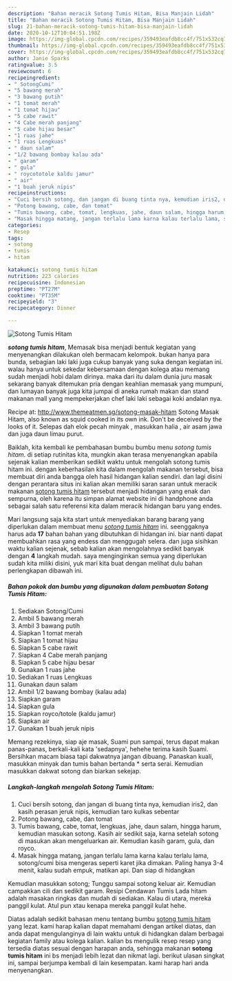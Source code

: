 ```yaml
---
description: "Bahan meracik Sotong Tumis Hitam, Bisa Manjain Lidah"
title: "Bahan meracik Sotong Tumis Hitam, Bisa Manjain Lidah"
slug: 21-bahan-meracik-sotong-tumis-hitam-bisa-manjain-lidah
date: 2020-10-12T10:04:51.198Z
image: https://img-global.cpcdn.com/recipes/359493eafdb8cc4f/751x532cq70/sotong-tumis-hitam-foto-resep-utama.jpg
thumbnail: https://img-global.cpcdn.com/recipes/359493eafdb8cc4f/751x532cq70/sotong-tumis-hitam-foto-resep-utama.jpg
cover: https://img-global.cpcdn.com/recipes/359493eafdb8cc4f/751x532cq70/sotong-tumis-hitam-foto-resep-utama.jpg
author: Janie Sparks
ratingvalue: 3.5
reviewcount: 6
recipeingredient:
- " SotongCumi"
- "5 bawang merah"
- "3 bawang putih"
- "1 tomat merah"
- "1 tomat hijau"
- "5 cabe rawit"
- "4 Cabe merah panjang"
- "5 cabe hijau besar"
- "1 ruas jahe"
- "1 ruas Lengkuas"
- " daun salam"
- "1/2 bawang bombay kalau ada"
- " garam"
- " gula"
- " roycototole kaldu jamur"
- " air"
- "1 buah jeruk nipis"
recipeinstructions:
- "Cuci bersih sotong, dan jangan di buang tinta nya, kemudian iris2, dan kasih perasan jeruk nipis, kemudian taro kulkas sebentar"
- "Potong bawang, cabe, dan tomat"
- "Tumis bawang, cabe, tomat, lengkuas, jahe, daun salam, hingga harum, kemudian masukan sotong. Kasih air sedikit saja, karna setelah sotong di masukan akan mengeluarkan air. Kemudian kasih garam, gula, dan royco."
- "Masak hingga matang, jangan terlalu lama karna kalau terlalu lama, sotong/cumi bisa mengeras seperti karet jika dimakan. Paling hanya 3-4 menit, kalau sudah empuk, matikan api. Dan siap di hidangkan"
categories:
- Resep
tags:
- sotong
- tumis
- hitam

katakunci: sotong tumis hitam 
nutrition: 223 calories
recipecuisine: Indonesian
preptime: "PT27M"
cooktime: "PT35M"
recipeyield: "3"
recipecategory: Dinner

---
```



![Sotong Tumis Hitam](https://img-global.cpcdn.com/recipes/359493eafdb8cc4f/751x532cq70/sotong-tumis-hitam-foto-resep-utama.jpg)

<b><i>sotong tumis hitam</i></b>, Memasak bisa menjadi bentuk kegiatan yang menyenangkan dilakukan oleh bermacam kelompok. bukan hanya para bunda, sebagian laki laki juga cukup banyak yang suka dengan kegiatan ini. walau hanya untuk sekedar kebersamaan dengan kolega atau memang sudah menjadi hobi dalam dirinya. maka dari itu dalam dunia juru masak sekarang banyak ditemukan pria dengan keahlian memasak yang mumpuni, dan lumayan banyak juga kita jumpai di aneka rumah makan dan stand makanan mall yang mempekerjakan chef laki laki sebagai koki andalan nya.

Recipe at: http://www.themeatmen.sg/sotong-masak-hitam Sotong Masak Hitam, also known as squid cooked in its own ink. Don&#39;t be deceived by the looks of it. Selepas dah elok pecah minyak , masukkan halia , air asam jawa dan juga daun limau purut.

Baiklah, kita kembali ke pembahasan bumbu bumbu menu <i>sotong tumis hitam</i>. di setiap rutinitas kita, mungkin akan terasa menyenangkan apabila sejenak kalian memberikan sedikit waktu untuk mengolah sotong tumis hitam ini. dengan keberhasilan kita dalam mengolah makanan tersebut, bisa membuat diri anda bangga oleh hasil hidangan kalian sendiri. dan lagi disini dengan perantara situs ini kalian akan memiliki saran saran untuk meracik makanan <u>sotong tumis hitam</u> tersebut menjadi hidangan yang enak dan sempurna, oleh karena itu simpan alamat website ini di handphone anda sebagai salah satu referensi kita dalam meracik hidangan baru yang endes.


Mari langsung saja kita start untuk menyediakan barang barang yang diperlukan dalam membuat menu <u><i>sotong tumis hitam</i></u> ini. seenggaknya harus ada <b>17</b> bahan bahan yang dibutuhkan di hidangan ini. biar nanti dapat membuahkan rasa yang endess dan menggugah selera. dan juga sisihkan waktu kalian sejenak, sebab kalian akan mengolahnya sedikit banyak dengan <b>4</b> langkah mudah. saya menginginkan semua yang diperlukan sudah kita miliki disini, yuk mari kita buat dengan melihat dulu bahan perlengkapan dibawah ini.

<!--inarticleads1-->

##### Bahan pokok dan bumbu yang digunakan dalam pembuatan Sotong Tumis Hitam:

1. Sediakan  Sotong/Cumi
1. Ambil 5 bawang merah
1. Ambil 3 bawang putih
1. Siapkan 1 tomat merah
1. Siapkan 1 tomat hijau
1. Siapkan 5 cabe rawit
1. Siapkan 4 Cabe merah panjang
1. Siapkan 5 cabe hijau besar
1. Gunakan 1 ruas jahe
1. Sediakan 1 ruas Lengkuas
1. Gunakan  daun salam
1. Ambil 1/2 bawang bombay (kalau ada)
1. Siapkan  garam
1. Siapkan  gula
1. Siapkan  royco/totole (kaldu jamur)
1. Siapkan  air
1. Gunakan 1 buah jeruk nipis


Memang rezekinya, siap aje masak, Suami pun sampai, terus dapat makan panas-panas, berkali-kali kata &#39;sedapnya&#39;, hehehe terima kasih Suami. Bersihkan macam biasa tapi dakwatnya jangan dibuang. Panaskan kuali, masukkan minyak dan tumis bahan bertanda * serta serai. Kemudian masukkan dakwat sotong dan biarkan sekejap. 

<!--inarticleads2-->

##### Langkah-langkah mengolah Sotong Tumis Hitam:

1. Cuci bersih sotong, dan jangan di buang tinta nya, kemudian iris2, dan kasih perasan jeruk nipis, kemudian taro kulkas sebentar
1. Potong bawang, cabe, dan tomat
1. Tumis bawang, cabe, tomat, lengkuas, jahe, daun salam, hingga harum, kemudian masukan sotong. Kasih air sedikit saja, karna setelah sotong di masukan akan mengeluarkan air. Kemudian kasih garam, gula, dan royco.
1. Masak hingga matang, jangan terlalu lama karna kalau terlalu lama, sotong/cumi bisa mengeras seperti karet jika dimakan. Paling hanya 3-4 menit, kalau sudah empuk, matikan api. Dan siap di hidangkan


Kemudian masukkan sotong; Tunggu sampai sotong keluar air. Kemudian campakkan cili dan sedikit garam. Resipi Cendawan Tumis Lada hitam adalah masakan ringkas dan mudah di sediakan. Kalau di utara, mereka panggil kulat. Atul pun xtau kenapa mereka panggil kulat hehe. 

Diatas adalah sedikit bahasan menu tentang bumbu <u>sotong tumis hitam</u> yang lezat. kami harap kalian dapat memahami dengan artikel diatas, dan anda dapat mengulanginya di lain waktu untuk di hidangkan dalam berbagai kegiatan family atau kolega kalian. kalian bs mengulik resep resep yang tersedia diatas sesuai dengan harapan anda, sehingga makanan <b>sotong tumis hitam</b> ini bs menjadi lebih lezat dan nikmat lagi. berikut ulasan singkat ini, sampai berjumpa kembali di lain kesempatan. kami harap hari anda menyenangkan.
